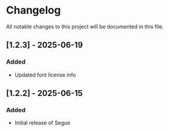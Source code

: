 # Changelog

All notable changes to this project will be documented in this file.

## [1.2.3] - 2025-06-19
### Added
- Updated font license info

## [1.2.2] - 2025-06-15
### Added
- Initial release of Segue
